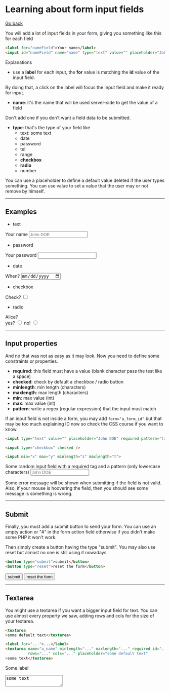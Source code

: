 # Learning about form input fields

[Go back](..)

You will add a lot of input fields in your form,
giving you something like this for each field

```html
<label for="nameField">Your name</label>
<input id="nameField" name="name" type="text" value="" placeholder="John DOE" />
```

Explanations

* use a **label** for each input, the **for** value
is matching the **id** value of the input field.
  
By doing that, a click on the label will focus
the input field and make it ready for input.

* **name**: it's the name that will be used server-side
to get the value of a field
  
Don't add one if you don't want a field data
to be submitted.

* **type**: that's the type of your field like
    * text: some text
    * date
    * password
    * tel
    * range
    * **checkbox**
    * **radio**
    * number
    
You can use a placeholder to define a default value deleted
if the user types something. You can use value to set
a value that the user may or not remove by himself.

<hr class="sr">

## Examples

* text

<label for="nameField">Your name</label>
<input id="nameField" name="name" type="text" value="" placeholder="John DOE" />

* password

<label for="pass">Your password</label>
<input id="pass" name="pass" type="password" />

* date

<label for="date">When?</label>
<input id="date" name="date" type="date" />

* checkbox

<label for="date">Check?</label>
<input id="date" name="date" type="checkbox" />

* radio

Alice? <br>
<label for="yes">yes?</label>
<input name="alice" id="yes" name="yes" type="radio" />
<label for="no">no!</label>
<input name="alice" id="no" name="no" type="radio" />

<hr class="sl">

## Input properties

And no that was not as easy as it may look. Now you need
to define some constraints or properties.

* **required**: this field must have a value (blank character pass the test like a space)
* **checked**: check by default a checkbox / radio button
* **minlength**: min length (characters)
* **maxlength**: max length (characters)
* **min**: max value (int)
* **max**: max value (int)
* **pattern**: write a regex (regular expression) that the input must match

If an input field is not inside a form, you may add ``form="a_form_id"``
but that may be too much explaining ID now so check the CSS course if you
want to know.

```html
<input type="text" value="" placeholder="John DOE" required pattern="[a-z]+" />

<input type="checkbox" checked />

<input min="x" max="y" minlength="z" maxlength="t">
```

Some random input field with a required tag and a pattern (only lowercase characters)
<input type="text" value="" placeholder="John DOE" required pattern="[a-z]+" />

Some error message will be shown when submitting if the field is not valid. Also,
if your mouse is hoovering the field, then you should see some message
is something is wrong.

<hr class="sr">

## Submit

Finally, you must add a submit button to send your form. You can
use an empty action or "#" in the form action field otherwise if you
didn't make some PHP it won't work.

Then simply create a button having the type "submit". You may also
use reset but almost no one is still using it nowadays.

```html
<button type="submit">submit</button>
<button type="reset">reset the form</button>
```

<button type="submit">submit</button>
<button type="reset">reset the form</button>

<hr class="sl">

## Textarea

You might use a textarea if you want a bigger input field for text.
You can use almost every property we saw, adding rows and cols for the size
of your textarea.

```html
<textarea
>some default text</textarea>

<label for="...">...</label>
<textarea name="a_name" minlength="..." maxlength="..." required id="..."
          rows="..." cols="..." placeholder="some default text"
>some text</textarea>
```

<label for="tare">Some label</label>
<textarea id="tare" rows="..." cols="..." placeholder="some default text">some text</textarea>